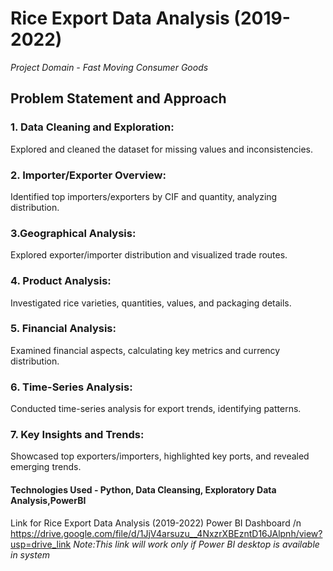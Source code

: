 # Rice Export Data Analysis (2019-2022)
_Project Domain - Fast Moving Consumer Goods_

## Problem Statement and Approach
### 1. Data Cleaning and Exploration:
Explored and cleaned the dataset for missing values and inconsistencies.

### 2. Importer/Exporter Overview:
Identified top importers/exporters by CIF and quantity, analyzing distribution.

### 3.Geographical Analysis:
Explored exporter/importer distribution and visualized trade routes.

### 4. Product Analysis:
Investigated rice varieties, quantities, values, and packaging details.

### 5. Financial Analysis:
Examined financial aspects, calculating key metrics and currency distribution.

### 6. Time-Series Analysis:
Conducted time-series analysis for export trends, identifying patterns.

### 7. Key Insights and Trends:
Showcased top exporters/importers, highlighted key ports, and revealed emerging trends.

#### Technologies Used - Python, Data Cleansing, Exploratory Data Analysis,PowerBI

Link for Rice Export Data Analysis (2019-2022) Power BI Dashboard /n
https://drive.google.com/file/d/1JjV4arsuzu__4NxzrXBEzntD16JAlpnh/view?usp=drive_link
_Note:This link will work only if Power BI desktop is available in system_
